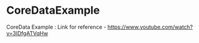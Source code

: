 # CoreDataExample
CoreData Example : Link for reference - https://www.youtube.com/watch?v=3IDfgATVqHw
